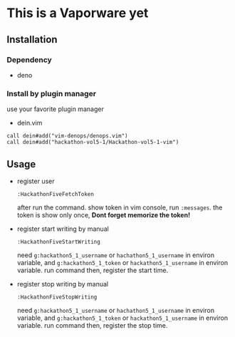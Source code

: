 # This is a Vaporware yet


## Installation

### Dependency
- deno

### Install by plugin manager

use your favorite plugin manager

- dein.vim
 ```vim
 call dein#add("vim-denops/denops.vim")
 call dein#add("hackathon-vol5-1/Hackathon-vol5-1-vim")
 ```

## Usage

- register user
    ```vim
    :HackathonFiveFetchToken
    ```
    after run the command. show token in vim console, run `:messages`.
    the token is show only once, **Dont forget memorize the token!**

- register start writing by manual
    ```vim
    :HackathonFiveStartWriting
    ```
    need `g:hackathon5_1_username` or `hachathon5_1_username` in environ variable, and `g:hackathon5_1_token` or `hackathon5_1_username` in environ variable. 
    run command then, register the start time.

- register stop writing by manual
    ```vim
    :HackathonFiveStopWriting
    ```
    need `g:hackathon5_1_username` or `hachathon5_1_username` in environ variable, and `g:hackathon5_1_token` or `hackathon5_1_username` in environ variable. 
    run command then, register the stop time.

